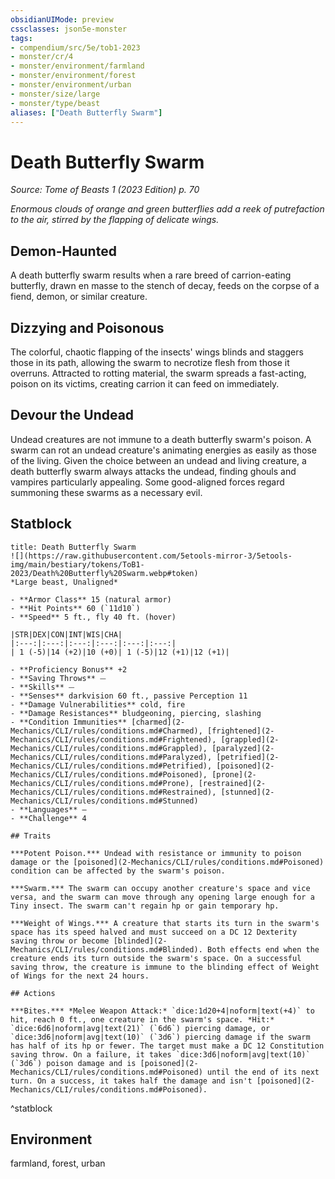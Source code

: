 ```yaml
---
obsidianUIMode: preview
cssclasses: json5e-monster
tags:
- compendium/src/5e/tob1-2023
- monster/cr/4
- monster/environment/farmland
- monster/environment/forest
- monster/environment/urban
- monster/size/large
- monster/type/beast
aliases: ["Death Butterfly Swarm"]
---
```

# Death Butterfly Swarm
*Source: Tome of Beasts 1 (2023 Edition) p. 70*  

*Enormous clouds of orange and green butterflies add a reek of putrefaction to the air, stirred by the flapping of delicate wings.*

## Demon-Haunted

A death butterfly swarm results when a rare breed of carrion-eating butterfly, drawn en masse to the stench of decay, feeds on the corpse of a fiend, demon, or similar creature.

## Dizzying and Poisonous

The colorful, chaotic flapping of the insects' wings blinds and staggers those in its path, allowing the swarm to necrotize flesh from those it overruns. Attracted to rotting material, the swarm spreads a fast-acting, poison on its victims, creating carrion it can feed on immediately.

## Devour the Undead

Undead creatures are not immune to a death butterfly swarm's poison. A swarm can rot an undead creature's animating energies as easily as those of the living. Given the choice between an undead and living creature, a death butterfly swarm always attacks the undead, finding ghouls and vampires particularly appealing. Some good-aligned forces regard summoning these swarms as a necessary evil.

## Statblock

```ad-statblock
title: Death Butterfly Swarm
![](https://raw.githubusercontent.com/5etools-mirror-3/5etools-img/main/bestiary/tokens/ToB1-2023/Death%20Butterfly%20Swarm.webp#token)
*Large beast, Unaligned*

- **Armor Class** 15 (natural armor)
- **Hit Points** 60 (`11d10`)
- **Speed** 5 ft., fly 40 ft. (hover)

|STR|DEX|CON|INT|WIS|CHA|
|:---:|:---:|:---:|:---:|:---:|:---:|
| 1 (-5)|14 (+2)|10 (+0)| 1 (-5)|12 (+1)|12 (+1)|

- **Proficiency Bonus** +2
- **Saving Throws** ⏤
- **Skills** ⏤
- **Senses** darkvision 60 ft., passive Perception 11
- **Damage Vulnerabilities** cold, fire
- **Damage Resistances** bludgeoning, piercing, slashing
- **Condition Immunities** [charmed](2-Mechanics/CLI/rules/conditions.md#Charmed), [frightened](2-Mechanics/CLI/rules/conditions.md#Frightened), [grappled](2-Mechanics/CLI/rules/conditions.md#Grappled), [paralyzed](2-Mechanics/CLI/rules/conditions.md#Paralyzed), [petrified](2-Mechanics/CLI/rules/conditions.md#Petrified), [poisoned](2-Mechanics/CLI/rules/conditions.md#Poisoned), [prone](2-Mechanics/CLI/rules/conditions.md#Prone), [restrained](2-Mechanics/CLI/rules/conditions.md#Restrained), [stunned](2-Mechanics/CLI/rules/conditions.md#Stunned)
- **Languages** —
- **Challenge** 4

## Traits

***Potent Poison.*** Undead with resistance or immunity to poison damage or the [poisoned](2-Mechanics/CLI/rules/conditions.md#Poisoned) condition can be affected by the swarm's poison.

***Swarm.*** The swarm can occupy another creature's space and vice versa, and the swarm can move through any opening large enough for a Tiny insect. The swarm can't regain hp or gain temporary hp.

***Weight of Wings.*** A creature that starts its turn in the swarm's space has its speed halved and must succeed on a DC 12 Dexterity saving throw or become [blinded](2-Mechanics/CLI/rules/conditions.md#Blinded). Both effects end when the creature ends its turn outside the swarm's space. On a successful saving throw, the creature is immune to the blinding effect of Weight of Wings for the next 24 hours.

## Actions

***Bites.*** *Melee Weapon Attack:* `dice:1d20+4|noform|text(+4)` to hit, reach 0 ft., one creature in the swarm's space. *Hit:* `dice:6d6|noform|avg|text(21)` (`6d6`) piercing damage, or `dice:3d6|noform|avg|text(10)` (`3d6`) piercing damage if the swarm has half of its hp or fewer. The target must make a DC 12 Constitution saving throw. On a failure, it takes `dice:3d6|noform|avg|text(10)` (`3d6`) poison damage and is [poisoned](2-Mechanics/CLI/rules/conditions.md#Poisoned) until the end of its next turn. On a success, it takes half the damage and isn't [poisoned](2-Mechanics/CLI/rules/conditions.md#Poisoned).
```
^statblock

## Environment

farmland, forest, urban